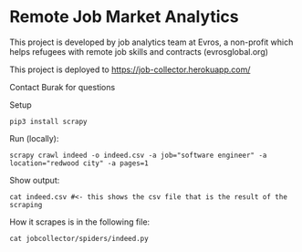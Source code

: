 # Remote Job Market Analytics

This project is developed by job analytics team at Evros, a non-profit which helps refugees with remote job skills and contracts (evrosglobal.org)

This project is deployed to https://job-collector.herokuapp.com/

Contact Burak for questions

Setup

    pip3 install scrapy 

Run (locally):

    scrapy crawl indeed -o indeed.csv -a job="software engineer" -a location="redwood city" -a pages=1

Show output:

    cat indeed.csv #<- this shows the csv file that is the result of the scraping


How it scrapes is in the following file:

    cat jobcollector/spiders/indeed.py

